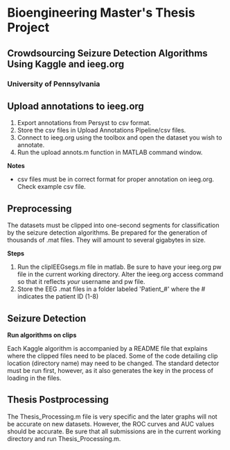 # Bioengineering Master's Thesis Project
## Crowdsourcing Seizure Detection Algorithms Using Kaggle and ieeg.org
### University of Pennsylvania


## Upload annotations to ieeg.org
1. Export annotations from Persyst to csv format.
2. Store the csv files in Upload Annotations Pipeline/csv files.
3. Connect to ieeg.org using the toolbox and open the dataset you wish to annotate.
4. Run the upload annots.m function in MATLAB command window.

**Notes**
- csv files must be in correct format for proper annotation on ieeg.org. Check example csv file.

## Preprocessing
  The datasets must be clipped into one-second segments for classification by the seizure detection algorithms. Be prepared for the generation of thousands of .mat files. They will amount to several gigabytes in size.

**Steps**

1. Run the clipIEEGsegs.m file in matlab. Be sure to have your ieeg.org pw file in the current working directory. Alter the ieeg.org access command so that it reflects *your* username and pw file.
2. Store the EEG .mat files in a folder labeled 'Patient_#' where the # indicates the patient ID (1-8)

## Seizure Detection
**Run algorithms on clips**

  Each Kaggle algorithm is accompanied by a README file that explains where the clipped files need to be placed. Some of the code detailing clip location (directory name) may need to be changed. The standard detector must be run first, however, as it also generates the key in the process of loading in the files.  

## Thesis Postprocessing
  
  The Thesis\_Processing.m file is very specific and the later graphs will not be accurate on new datasets. However, the ROC curves and AUC values should be accurate. Be sure that all submissions are in the current working directory and run Thesis\_Processing.m.
